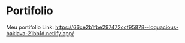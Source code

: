 # Portifolio
Meu portifolio
Link: https://66ce2b1fbe297472ccf95878--loquacious-baklava-21bb1d.netlify.app/
